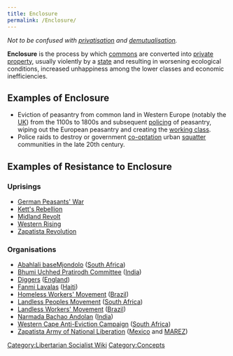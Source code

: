 ```yaml
---
title: Enclosure
permalink: /Enclosure/
---
```


*Not to be confused with [privatisation](privatisation.md "wikilink") and
[demutualisation](demutualisation.md "wikilink").*

**Enclosure** is the process by which [commons](commons.md "wikilink") are
converted into [private property](Private_Property.md "wikilink"), usually
violently by a [state](State_(Polity).md "wikilink") and resulting in
worsening ecological conditions, increased unhappiness among the lower
classes and economic inefficiencies.

## Examples of Enclosure

- Eviction of peasantry from common land in Western Europe (notably the
  [UK](United_Kingdom.md "wikilink")) from the 1100s to 1800s and
  subsequent [policing](policing.md "wikilink") of peasantry, wiping out
  the European peasantry and creating the [working
  class](Working_Class.md "wikilink").
- Police raids to destroy or government
  [co-optation](co-optation.md "wikilink") urban
  [squatter](Squatting.md "wikilink") communities in the late 20th century.

## Examples of Resistance to Enclosure

### Uprisings

- [German Peasants' War](German_Peasants'_War.md "wikilink")
- [Kett's Rebellion](Kett's_Rebellion.md "wikilink")
- [Midland Revolt](Midland_Revolt.md "wikilink")
- [Western Rising](Western_Rising.md "wikilink")
- [Zapatista Revolution](Zapatista_Revolution.md "wikilink")

### Organisations

- [Abahlali baseMjondolo](Abahlali_baseMjondolo.md "wikilink") ([South
  Africa](South_Africa.md "wikilink"))
- [Bhumi Uchhed Pratirodh
  Committee](Bhumi_Uchhed_Pratirodh_Committee.md "wikilink")
  ([India](India.md "wikilink"))
- [Diggers](Diggers_(England).md "wikilink")
  ([England](United_Kingdom.md "wikilink"))
- [Fanmi Lavalas](Fanmi_Lavalas.md "wikilink") ([Haiti](Haiti.md "wikilink"))
- [Homeless Workers' Movement](Homeless_Workers'_Movement.md "wikilink")
  ([Brazil](Brazil.md "wikilink"))
- [Landless Peoples Movement](Landless_Peoples_Movement.md "wikilink")
  ([South Africa](South_Africa.md "wikilink"))
- [Landless Workers'
  Movement](Landless_Workers'_Movement_(Brazil).md "wikilink")
  ([Brazil](Brazil.md "wikilink"))
- [Narmada Bachao Andolan](Narmada_Bachao_Andolan.md "wikilink")
  ([India](India.md "wikilink"))
- [Western Cape Anti-Eviction
  Campaign](Western_Cape_Anti-Eviction_Campaign.md "wikilink") ([South
  Africa](South_Africa.md "wikilink"))
- [Zapatista Army of National
  Liberation](Zapatista_Army_of_National_Liberation.md "wikilink")
  ([Mexico](Mexico.md "wikilink") and
  [MAREZ](Rebel_Zapatista_Autonomous_Municipalities.md "wikilink"))

[Category:Libertarian Socialist
Wiki](Category:Libertarian_Socialist_Wiki.md "wikilink")
[Category:Concepts](Category:Concepts.md "wikilink")